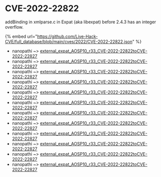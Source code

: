 # CVE-2022-22822

addBinding in xmlparse.c in Expat (aka libexpat) before 2.4.3 has an integer overflow.

{% embed url="https://github.com/Live-Hack-CVE/full_database/blob/main/cves/2022/CVE-2022-22822.json" %}


* nanopathi ~> [external_expat_AOSP10_r33_CVE-2022-22822toCVE-2022-22827](https://www.alice-snow.ru/2022/database/cve-2022-22822/external_expat_aosp10_r33_cve-2022-22822tocve-2022-22827-nanopathi)
* nanopathi ~> [external_expat_AOSP10_r33_CVE-2022-22822toCVE-2022-22827](https://www.alice-snow.ru/2022/database/cve-2022-22822/external_expat_aosp10_r33_cve-2022-22822tocve-2022-22827-nanopathi)
* nanopathi ~> [external_expat_AOSP10_r33_CVE-2022-22822toCVE-2022-22827](https://www.alice-snow.ru/2022/database/cve-2022-22822/external_expat_aosp10_r33_cve-2022-22822tocve-2022-22827-nanopathi)
* nanopathi ~> [external_expat_AOSP10_r33_CVE-2022-22822toCVE-2022-22827](https://www.alice-snow.ru/2022/database/cve-2022-22822/external_expat_aosp10_r33_cve-2022-22822tocve-2022-22827-nanopathi)
* nanopathi ~> [external_expat_AOSP10_r33_CVE-2022-22822toCVE-2022-22827](https://www.alice-snow.ru/2022/database/cve-2022-22822/external_expat_aosp10_r33_cve-2022-22822tocve-2022-22827-nanopathi)
* nanopathi ~> [external_expat_AOSP10_r33_CVE-2022-22822toCVE-2022-22827](https://www.alice-snow.ru/2022/database/cve-2022-22822/external_expat_aosp10_r33_cve-2022-22822tocve-2022-22827-nanopathi)
* nanopathi ~> [external_expat_AOSP10_r33_CVE-2022-22822toCVE-2022-22827](https://www.alice-snow.ru/2022/database/cve-2022-22822/external_expat_aosp10_r33_cve-2022-22822tocve-2022-22827-nanopathi)
* nanopathi ~> [external_expat_AOSP10_r33_CVE-2022-22822toCVE-2022-22827](https://www.alice-snow.ru/2022/database/cve-2022-22822/external_expat_aosp10_r33_cve-2022-22822tocve-2022-22827-nanopathi)
* nanopathi ~> [external_expat_AOSP10_r33_CVE-2022-22822toCVE-2022-22827](https://www.alice-snow.ru/2022/database/cve-2022-22822/external_expat_aosp10_r33_cve-2022-22822tocve-2022-22827-nanopathi)
* nanopathi ~> [external_expat_AOSP10_r33_CVE-2022-22822toCVE-2022-22827](https://www.alice-snow.ru/2022/database/cve-2022-22822/external_expat_aosp10_r33_cve-2022-22822tocve-2022-22827-nanopathi)
* nanopathi ~> [external_expat_AOSP10_r33_CVE-2022-22822toCVE-2022-22827](https://www.alice-snow.ru/2022/database/cve-2022-22822/external_expat_aosp10_r33_cve-2022-22822tocve-2022-22827-nanopathi)
* nanopathi ~> [external_expat_AOSP10_r33_CVE-2022-22822toCVE-2022-22827](https://www.alice-snow.ru/2022/database/cve-2022-22822/external_expat_aosp10_r33_cve-2022-22822tocve-2022-22827-nanopathi)